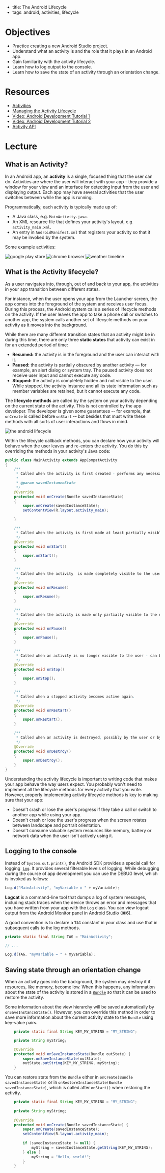 - title: The Android Lifecycle
- tags: android, activities, lifecycle

# Objectives

- Practice creating a new Android Studio project.
- Understand what an activity is and the role that it plays in an Android app.
- Gain familiarity with the activity lifecycle.
- Learn how to log output to the console.
- Learn how to save the state of an activity through an orientation change.

# Resources

- [Activities](https://developer.android.com/guide/components/activities.html)
- [Managing the Activity Lifecycle](https://developer.android.com/training/basics/activity-lifecycle/index.html)
- [Video: Android Development Tutorial 1](https://www.youtube.com/watch?v=Z149x12sXsw)
- [Video: Android Development Tutorial 2](https://www.youtube.com/watch?v=TgJ5Hho5pAM)
- [Activity API](https://developer.android.com/reference/android/app/Activity.html)

# Lecture

## What is an Activity?

In an Android app, an **activity** is a single, focused thing that the user can do. Activities are where the user will interact with your app - they provide a window for your view and an interface for detecting input from the user and displaying output. Each app may have several activities that the user switches between while the app is running. 

Programmatically, each activity is typically made up of:
- A Java class, e.g. `MainActivity.java`.
- An XML resource file that defines your activity's layout, e.g. `activity_main.xml`.
- An entry in `AndroidManifest.xml` that registers your activity so that it may be invoked by the system.
    
Some example activities:

![google play store](activity1.png) ![chrome browser](activity2.png) ![weather timeline](activity3.png)

## What is the Activity lifecycle?

As a user navigates into, through, out of and back to your app, the activities in your app transition between different states.

For instance, when the user opens your app from the Launcher screen, the app comes into the foreground of the system and receives user focus. During this process, the Android system calls a series of lifecycle methods on the activity. If the user leaves the app to take a phone call or switches to another app, the system calls another set of lifecycle methods on your activity as it moves into the background.

While there are many different transition states that an activity might be in during this time, there are only three **static states** that activity can exist in for an extended period of time:

- **Resumed:** the activity is in the foreground and the user can interact with it.
- **Paused:** the activity is partially obscured by another activity — for example, an alert dialog or system tray. The paused activity does not receive user input and cannot execute any code.
- **Stopped:** the activity is completely hidden and not visible to the user. While stopped, the activity instance and all its state information such as member variables are retained, but it cannot execute any code.

The **lifecycle methods** are called by the system on your activity depending on the current state of the activity. This is not controlled by the app developer. The developer is given some guarantees -- for example, that `onCreate` is called before `onStart` -- but besides that must write these methods with all sorts of user interactions and flows in mind. 

![the android lifecycle](https://developer.android.com/images/activity_lifecycle.png)

Within the lifecycle callback methods, you can declare how your activity will behave when the user leaves and re-enters the activity. You do this by overriding the methods in your activity's Java code:

```java
public class MainActivity extends AppCompatActivity
{
    /**
     * Called when the activity is first created - performs any necessary setup to prepare the activity for user interaction.
     *
     * @param savedInstanceState
     */
    @Override
    protected void onCreate(Bundle savedInstanceState)
    {
        super.onCreate(savedInstanceState);
        setContentView(R.layout.activity_main);

    }

    /**
     * Called when the activity is first made at least partially visible to the user.
     */
    @Override
    protected void onStart()
    {
        super.onStart();
    }

    /**
     * Called when the activity  is made completely visible to the user.
     */
    @Override
    protected void onResume()
    {
        super.onResume();
    }

    /**
     * Called when the activity is made only partially visible to the user.
     */
    @Override
    protected void onPause()
    {
        super.onPause();
    }

    /**
     * Called when an activity is no longer visible to the user - can be followed by either onRestart or onDestroy.
     */
    @Override
    protected void onStop()
    {
        super.onStop();
    }

    /**
     * Called when a stopped activity becomes active again.
     */
    @Override
    protected void onRestart()
    {
        super.onRestart();
    }

    /**
     * Called when an activity is destroyed, possibly by the user or by the system.
     */
    @Override
    protected void onDestroy()
    {
        super.onDestroy();
    }
}
```

Understanding the activity lifecycle is important to writing code that makes your app behave the way users expect. You probably won't need to implement all the lifecycle methods for every activity that you write. However, properly implementing activity lifecycle methods is key to making sure that your app:

- Doesn't crash or lose the user's progress if they take a call or switch to another app while using your app.
- Doesn't crash or lose the user's progress when the screen rotates between landscape and portrait orientation.
- Doesn't consume valuable system resources like memory, battery or network data when the user isn't actively using it.


## Logging to the console

Instead of `System.out.print()`, the Android SDK provides a special call for logging: [`Log`](https://developer.android.com/reference/android/util/Log.html). It provides several filterable levels of logging. While debugging during the course of app development you can use the DEBUG level, which is invoked as follows:

```java
Log.d("MainActivity", "myVariable = " + myVariable);
```

**Logcat** is a command-line tool that dumps a log of system messages, including stack traces when the device throws an error and messages that you have written from your app with the `Log` class. You can view logcat output from the Android Monitor panel in Android Studio (⌘6).

A good convention is to declare a `TAG` constant in your class and use that in subsequent calls to the log methods.

```java
private static final String TAG = "MainActivity";

// ...

Log.d(TAG, "myVariable = " + myVariable);
```

## Saving state through an orientation change

When an activity goes into the background, the system may destroy it if resources, like memory, become low. When this happens, any information about the state of the activity is stored in a [`Bundle`](http://developer.android.com/reference/android/os/Bundle.html) so that it can be used to restore the activity. 

Some information about the view hierarchy will be saved automatically by `onSaveInstanceState()`. However, you can override this method in order to save more information about the current activity state to the `Bundle` using key-value pairs. 

```java
    private static final String KEY_MY_STRING = "MY_STRING";

    private String myString;

    @Override
    protected void onSaveInstanceState(Bundle outState) {
        super.onSaveInstanceState(outState);
        outState.putString(KEY_MY_STRING, myString);
    }
```

You can restore state from the `Bundle` either in `onCreate(Bundle savedInstanceState)` or in `onRestoreInstanceState(Bundle savedInstanceState)`, which is called after `onStart()` when restoring the activity.

```java
    private static final String KEY_MY_STRING = "MY_STRING";
    
    private String myString;
    
    @Override
    protected void onCreate(Bundle savedInstanceState) {
        super.onCreate(savedInstanceState);
        setContentView(R.layout.activity_main);
        
        if (savedInstanceState != null) {
            myString = savedInstanceState.getString(KEY_MY_STRING);
        } else {
            myString = "Hello, world!";
        }
    }
```
